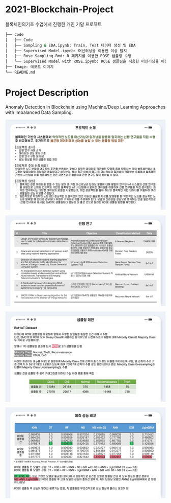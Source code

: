 # 2021-Blockchain-Project
블록체인의기초 수업에서 진행한 개인 기말 프로젝트

```bash
├── Code
│   ├── Code
│   ├── Sampling & EDA.ipynb: Train, Test 데이터 생성 및 EDA
│   ├── Supervised Model.ipynb: 머신러닝을 이용한 이상 탐지
│   ├── Rose Sampling.Rmd: R 패키지를 이용한 ROSE 샘플링 수행
│   └── Supervised Model with ROSE.ipynb: ROSE 샘플링을 적용한 머신러닝을 이용한 이상 탐지
├── Image: 레포트 이미지
└── README.md
```

# Project Description
Anomaly Detection in Blockchain using Machine/Deep Learning Approaches with Imbalanced Data Sampling.

![image-1](https://github.com/givitallugot/2021-Blockchain-Project/blob/main/Image/%E1%84%89%E1%85%B3%E1%86%AF%E1%84%85%E1%85%A1%E1%84%8B%E1%85%B5%E1%84%83%E1%85%B32.jpeg)

![image-2](https://github.com/givitallugot/2021-Blockchain-Project/blob/main/Image/%E1%84%89%E1%85%B3%E1%86%AF%E1%84%85%E1%85%A1%E1%84%8B%E1%85%B5%E1%84%83%E1%85%B33.jpeg)

![image-3](https://github.com/givitallugot/2021-Blockchain-Project/blob/main/Image/%E1%84%89%E1%85%B3%E1%86%AF%E1%84%85%E1%85%A1%E1%84%8B%E1%85%B5%E1%84%83%E1%85%B315.jpeg)

![image-4](https://github.com/givitallugot/2021-Blockchain-Project/blob/main/Image/%E1%84%89%E1%85%B3%E1%86%AF%E1%84%85%E1%85%A1%E1%84%8B%E1%85%B5%E1%84%83%E1%85%B316.jpeg)
